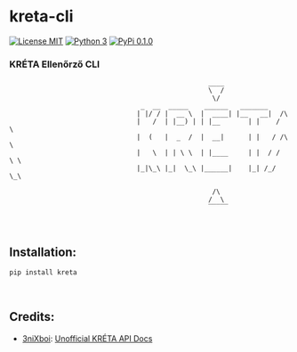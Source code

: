# kreta-cli
[![License MIT](https://img.shields.io/badge/License-MIT-brightgreen?style=for-the-badge)](https://mit-license.org/)
[![Python 3](https://img.shields.io/badge/Python-3-blue?style=for-the-badge)](https://www.python.org/)
[![PyPi 0.1.0](https://img.shields.io/badge/PyPi-0.1.0-blue?style=for-the-badge)](https://pypi.org/project/kreta/)

### KRÉTA Ellenőrző CLI

```
                                                  ____
                                                  \  /
                                                   \/
                                 _  __  _____    ______   _______
                                | |/ / |  __ \  |  ____| |__   __|  /\
                                |   /  | |__) | | |__       | |    /  \
                                |  (   |  _  /  |  __|      | |   / /\ \
                                |   \  | | \ \  | |____     | |  / /  \ \
                                |_|\_\ |_|  \_\ |______|    |_| /_/    \_\
                                                    
                                                   /\
                                                  /  \
                                                  ̅ ̅ ̅ ̅ ̅
```

<br>

## Installation:
```
pip install kreta
```

<br>

## Credits:
- [3niXboi](https://github.com/3niXboi): [Unofficial KRÉTA API Docs](https://documenter.getpostman.com/view/10379752/SzKPULz6?version=latest)